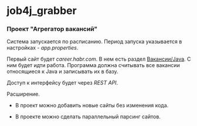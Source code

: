 # job4j_grabber
### Проект "Агрегатор вакансий"

Система запускается по расписанию. Период запуска указывается в настройках - *app.properties*. 

Первый сайт будет *career.habr.com*. В нем есть раздел [Вакансии/Java](https://career.habr.com/vacancies/java_developer). С ним будет идти работа. Программа должна считывать все вакансии относящиеся к Java и записывать их в базу.

Доступ к интерфейсу будет через *REST API*.

 

Расширение.

- В проект можно добавить новые сайты без изменения кода.

- В проекте можно сделать параллельный парсинг сайтов.
